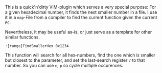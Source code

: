 This is a quick'n'dirty VIM-plugin which serves a very special purpose:
For a given hexadecimal number, it finds the next smaller number in a file.
I use it in a `map`-File from a compiler to find the current function given the current `PC`.

Nevertheless, it may be useful as-is, or just serve as a template for other similar functions.

`:[range]FindSmallerHex 0x1234`

This function will search for all hex-numbers, find the one which is smaller but closest to the parameter,
and set the last-search register `/` to that number. So you can use `n`, `p` so cycle multiple occurences.
